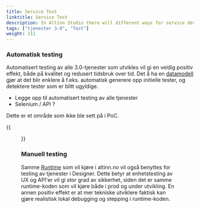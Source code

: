 ```yaml
---
title: Service Test
linktitle: Service Test
description: In Altinn Studio there will different ways for service developers to test their services
tags: ["tjenester 3.0", "Test"]
weight: 111
---
```




### Automatisk testing

Automatisert testing av alle 3.0-tjenester som utvikles vil gi en veldig positiv effekt, både på kvalitet og redusert tidsbruk
over tid. Det å ha en [datamodell](#modellere-data) gjør at det blir enklere å f.eks. automatisk generere opp initielle tester, og
detektere tester som er blitt ugyldige.

- Legge opp til automatisert testing av alle tjenester
- Selenium / API ?

Dette er et område som ikke ble sett på i PoC.

{{<figure src="testing.png?width=1000" title="Editor for automatisert testing">}}


### Manuell testing

Samme [Runtime](../runtime/) som vil kjøre i altinn.no vil også benyttes for testing av tjenester i Designer.
Dette betyr at enhetstesting av UX og API'er vil gi stor grad av sikkerhet,
siden det er samme runtime-koden som vil kjøre både i prod og under utvikling.
En annen positiv effekt er at mer tekniske utviklere faktisk kan gjøre realistisk lokal debugging og stepping i runtime-koden.